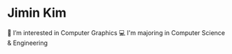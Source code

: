 # Jimin Kim
 👀 I’m interested in Computer Graphics
 💻 I'm majoring in Computer Science & Engineering

<!---
kjimin0619/kjimin0619 is a ✨ special ✨ repository because its `README.md` (this file) appears on your GitHub profile.
You can click the Preview link to take a look at your changes.
--->
